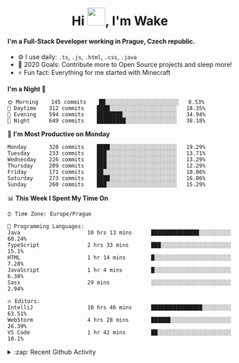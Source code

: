 <h1 align="center">Hi <img src="https://raw.githubusercontent.com/MrWakeCZ/MrWakeCZ/master/Hi.gif" width="40px" />, I'm Wake</h1>

#### I'm a Full-Stack Developer working in Prague, Czech republic.
- ⚙️ I use daily: `.ts`, `.js`, `.html`, `.css`, `.java`
- 🥅 2020 Goals: Contribute more to Open Source projects and sleep more!
- ⚡ Fun fact: Everything for me started with Minecraft

<!--START_SECTION:waka-->
**I'm a Night 🦉** 

```text
🌞 Morning    145 commits    ██░░░░░░░░░░░░░░░░░░░░░░░   8.53% 
🌆 Daytime    312 commits    ████░░░░░░░░░░░░░░░░░░░░░   18.35% 
🌃 Evening    594 commits    ████████░░░░░░░░░░░░░░░░░   34.94% 
🌙 Night      649 commits    █████████░░░░░░░░░░░░░░░░   38.18%

```
📅 **I'm Most Productive on Monday** 

```text
Monday       328 commits    ████░░░░░░░░░░░░░░░░░░░░░   19.29% 
Tuesday      233 commits    ███░░░░░░░░░░░░░░░░░░░░░░   13.71% 
Wednesday    226 commits    ███░░░░░░░░░░░░░░░░░░░░░░   13.29% 
Thursday     209 commits    ███░░░░░░░░░░░░░░░░░░░░░░   12.29% 
Friday       171 commits    ██░░░░░░░░░░░░░░░░░░░░░░░   10.06% 
Saturday     273 commits    ████░░░░░░░░░░░░░░░░░░░░░   16.06% 
Sunday       260 commits    ███░░░░░░░░░░░░░░░░░░░░░░   15.29%

```


📊 **This Week I Spent My Time On** 

```text
⌚︎ Time Zone: Europe/Prague

💬 Programming Languages: 
Java                     10 hrs 13 mins      ███████████████░░░░░░░░░░   60.24% 
TypeScript               2 hrs 33 mins       ███░░░░░░░░░░░░░░░░░░░░░░   15.1% 
HTML                     1 hr 14 mins        █░░░░░░░░░░░░░░░░░░░░░░░░   7.28% 
JavaScript               1 hr 4 mins         █░░░░░░░░░░░░░░░░░░░░░░░░   6.38% 
Sass                     29 mins             ░░░░░░░░░░░░░░░░░░░░░░░░░   2.94%

🔥 Editors: 
IntelliJ                 10 hrs 46 mins      ████████████████░░░░░░░░░   63.51% 
WebStorm                 4 hrs 28 mins       ██████░░░░░░░░░░░░░░░░░░░   26.39% 
VS Code                  1 hr 42 mins        ██░░░░░░░░░░░░░░░░░░░░░░░   10.1%

```


<!--END_SECTION:waka-->

<details>
  <summary>:zap: Recent Github Activity</summary>

<!--START_SECTION:activity-->
1. 🎉 Merged PR [#6](https://github.com/craftmania-cz/craftlobby/pull/6) in [craftmania-cz/craftlobby](https://github.com/craftmania-cz/craftlobby)
2. 🎉 Merged PR [#14](https://github.com/craftmania-cz/craftmanager/pull/14) in [craftmania-cz/craftmanager](https://github.com/craftmania-cz/craftmanager)
3. 🎉 Merged PR [#89](https://github.com/waked-cz/corgi/pull/89) in [waked-cz/corgi](https://github.com/waked-cz/corgi)
4. 🎉 Merged PR [#2](https://github.com/craftmania-cz/craftcore/pull/2) in [craftmania-cz/craftcore](https://github.com/craftmania-cz/craftcore)
5. 🎉 Merged PR [#7](https://github.com/craftmania-cz/craftlobby/pull/7) in [craftmania-cz/craftlobby](https://github.com/craftmania-cz/craftlobby)
<!--END_SECTION:activity-->

</details>
